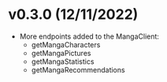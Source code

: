 # v0.3.0 (12/11/2022)
- More endpoints added to the MangaClient:
  - getMangaCharacters
  - getMangaPictures
  - getMangaStatistics
  - getMangaRecommendations
